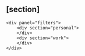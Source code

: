 ## [section]

```
<div panel="filters">
    <div section="personal">
    </div>
    <div section="work">
    </div>
</div>
```